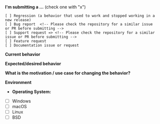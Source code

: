 <!--
PLEASE HELP US PROCESS GITHUB ISSUES FASTER BY PROVIDING THE FOLLOWING INFORMATION.

ISSUES MISSING IMPORTANT INFORMATION MAY BE CLOSED WITHOUT INVESTIGATION.
-->

**I'm submitting a ...**  (check one with "x")
```
[ ] Regression (a behavior that used to work and stopped working in a new release)
[ ] Bug report  <!-- Please check the repository for a similar issue or PR before submitting -->
[ ] Support request => <!-- Please check the repository for a similar issue or PR before submitting -->
[ ] Feature request
[ ] Documentation issue or request
```

**Current behavior**
<!-- Describe how the issue manifests. -->

**Expected/desired behavior**
<!-- Describe what the desired behavior would be. -->

**What is the motivation / use case for changing the behavior?**
<!-- Describe the motivation or the concrete use case. -->

**Environment**

* **Operating System:**
- [ ] Windows 
- [ ] macOS
- [ ] Linux 
- [ ] BSD
